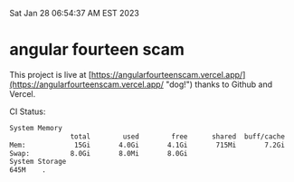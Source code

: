 Sat Jan 28 06:54:37 AM EST 2023

# angular fourteen scam


This project is live at [https://angularfourteenscam.vercel.app/](https://angularfourteenscam.vercel.app/ "dog!") thanks to Github and Vercel.

CI Status: 

```bash
System Memory
               total        used        free      shared  buff/cache   available
Mem:            15Gi       4.0Gi       4.1Gi       715Mi       7.2Gi        10Gi
Swap:          8.0Gi       8.0Mi       8.0Gi
System Storage
645M	.
```
```bash
